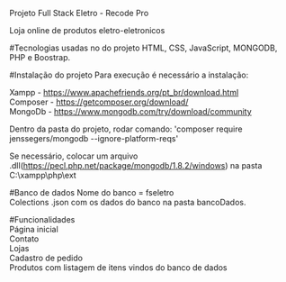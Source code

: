 Projeto Full Stack Eletro - Recode Pro

Loja online de produtos eletro-eletronicos

#Tecnologias usadas no do projeto
 HTML, CSS, JavaScript, MONGODB, PHP e Boostrap.

#Instalação do projeto
 Para execução é necessário a instalação:

 Xampp - https://www.apachefriends.org/pt_br/download.html<br>
 Composer - https://getcomposer.org/download/<br>
 MongoDb - https://www.mongodb.com/try/download/community <br>

 Dentro da pasta do projeto, rodar comando: 'composer require jenssegers/mongodb --ignore-platform-reqs'

 Se necessário, colocar um arquivo .dll(https://pecl.php.net/package/mongodb/1.8.2/windows) na pasta C:\xampp\php\ext


#Banco de dados
 Nome do banco = fseletro<br>
 Colections .json com os dados do banco na pasta bancoDados.

#Funcionalidades<br>
 Página inicial<br>
 Contato<br>
 Lojas<br>
 Cadastro de pedido<br>
 Produtos com listagem de itens vindos do banco de dados<br>

